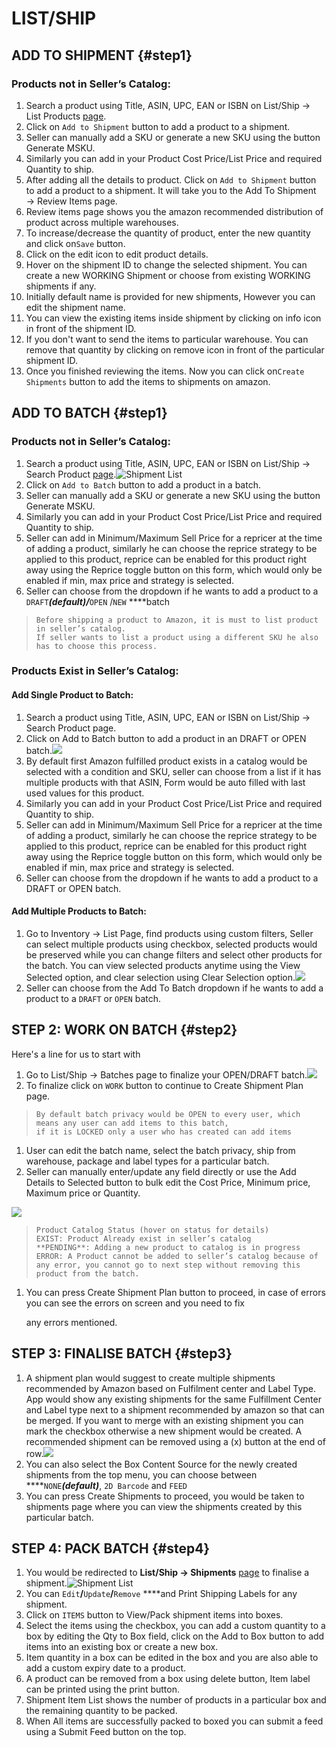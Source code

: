# LIST/SHIP

## ADD TO SHIPMENT {#step1}

### Products not in Seller’s Catalog:

1. Search a product using Title, ASIN, UPC, EAN or ISBN on List/Ship → List Products [page](https://oneapp.minmaxind.com/list/product-search).
2. Click on `Add to Shipment` button to add a product to a shipment. 
3. Seller can manually add a SKU or generate a new SKU using the button Generate MSKU.
4. Similarly you can add in your Product Cost Price/List Price and required Quantity to ship.
5. After adding all the details to product. Click on `Add to Shipment` button to add a product to a shipment. It will take you to the Add To Shipment → Review Items page.
6. Review items page shows you the amazon recommended distribution of product across multiple warehouses.
7. To increase/decrease the quantity of product, enter the new quantity and click on`Save` button.
8. Click on the edit icon to edit product details.
9. Hover on the shipment ID to change the selected shipment. You can create a new WORKING Shipment or choose from existing WORKING shipments if any.
10. Initially default name is provided for new shipments, However you can edit the shipment name.
11. You can view the existing items inside shipment by clicking on info icon in front of the shipment ID.
12. If you don't want to send the items to particular warehouse. You can remove that quantity by clicking on remove icon in front of the particular shipment ID.
13. Once you finished reviewing the items. Now you can click on`Create Shipments` button to add the items to shipments on amazon.

## ADD TO BATCH {#step1}

### Products not in Seller’s Catalog:

1. Search a product using Title, ASIN, UPC, EAN or ISBN on List/Ship → Search Product [page](https://oneapp.minmaxind.com/list/product-search).![Shipment List](../.gitbook/assets/search-product.gif)
2. Click on `Add to Batch` button to add a product in a batch.
3. Seller can manually add a SKU or generate a new SKU using the button Generate MSKU.
4. Similarly you can add in your Product Cost Price/List Price and required Quantity to ship.
5. Seller can add in Minimum/Maximum Sell Price for a repricer at the time of adding a product, similarly he can choose the reprice strategy to be applied to this product, reprice can be enabled for this product right away using the Reprice toggle button on this form, which would only be enabled if min, max price and strategy is selected.
6. Seller can choose from the dropdown if he wants to add a product to a `DRAFT`_**\(default\)/**_`OPEN` /`NEW` ****batch

> ```text
> Before shipping a product to Amazon, it is must to list product in seller’s catalog.
> If seller wants to list a product using a different SKU he also has to choose this process.
> ```

### Products Exist in Seller’s Catalog:

#### Add Single Product to Batch:

1. Search a product using Title, ASIN, UPC, EAN or ISBN on List/Ship → Search Product page.
2. Click on Add to Batch button to add a product in an DRAFT or OPEN batch.![](../.gitbook/assets/list-item.png)
3. By default first Amazon fulfilled product exists in a catalog would be selected with a condition and SKU, seller can choose from a list if it has multiple products with that ASIN, Form would be auto filled with last used values for this product.
4. Similarly you can add in your Product Cost Price/List Price and required Quantity to ship.
5. Seller can add in Minimum/Maximum Sell Price for a repricer at the time of adding a product, similarly he can choose the reprice strategy to be applied to this product, reprice can be enabled for this product right away using the Reprice toggle button on this form, which would only be enabled if min, max price and strategy is selected.
6. Seller can choose from the dropdown if he wants to add a product to a DRAFT or OPEN batch.

#### Add Multiple Products to Batch:

1. Go to Inventory → List Page, find products using custom filters, Seller can select multiple products using checkbox, selected products would be preserved while you can change filters and select other products for the batch. You can view selected products anytime using the View Selected option, and clear selection using Clear Selection option.![](../.gitbook/assets/add-batch-inventory.png)
2. Seller can choose from the Add To Batch dropdown if he wants to add a product to a `DRAFT` or `OPEN` batch.

## STEP 2: WORK ON BATCH {#step2}

Here's a line for us to start with  
1. Go to List/Ship → Batches page to finalize your OPEN/DRAFT batch.![](../.gitbook/assets/batch-list.png)  
2. To finalize click on `WORK` button to continue to Create Shipment Plan page.

> ```text
> By default batch privacy would be OPEN to every user, which means any user can add items to this batch,
> if it is LOCKED only a user who has created can add items
> ```

1. User can edit the batch name, select the batch privacy, ship from warehouse, package and label types for a particular batch.
2. Seller can manually enter/update any field directly or use the Add Details to Selected button to bulk edit the Cost Price, Minimum price, Maximum price or Quantity.

![](../.gitbook/assets/create-shipment-plan.png)

> ```text
> Product Catalog Status (hover on status for details)
> EXIST: Product Already exist in seller’s catalog
> **PENDING**: Adding a new product to catalog is in progress
> ERROR: A Product cannot be added to seller’s catalog because of any error, you cannot go to next step without removing this product from the batch.
> ```

1. You can press Create Shipment Plan button to proceed, in case of errors you can see the errors on screen and you need to fix

   any errors mentioned.

## STEP 3: FINALISE BATCH {#step3}

1. A shipment plan would suggest to create multiple shipments recommended by Amazon based on Fulfilment center and Label Type. App would show any existing shipments for the same Fulfillment Center and Label type next to a shipment recommended by amazon so that can be merged. If you want to merge with an existing shipment you can mark the checkbox otherwise a new shipment would be created. A recommended shipment can be removed using a \(x\) button at the end of row.![](../.gitbook/assets/review-shipment.png)
2. You can also select the Box Content Source for the newly created shipments from the top menu, you can choose between ****`NONE`_**\(default\)**_, `2D Barcode` and `FEED`
3. You can press Create Shipments to proceed, you would be taken to shipments page where you can view the shipments created by this particular  batch.

## STEP 4: PACK BATCH {#step4}

1. You would be redirected to **List/Ship → Shipments** [page](https://oneapp.minmaxind.com/list/shipments) to finalise a shipment.![Shipment List](../.gitbook/assets/inbound-shipment-list.png)
2. You can `Edit`**/**`Update`**/**`Remove` ****and Print Shipping Labels for any shipment.
3. Click on `ITEMS` button to View/Pack shipment items into boxes.
4. Select the items using the checkbox, you can add a custom quantity to a box by editing the Qty to Box field, click on the Add to Box button to add items into an existing box or create a new box.
5. Item quantity in a box can be edited in the box and you are also able to add a custom expiry date to a product.
6. A product can be removed from a box using delete button, Item label can be printed using the print button.
7. Shipment Item List shows the number of products in a particular box and the remaining quantity to be packed.
8. When All items are successfully packed to boxed you can submit a feed using a Submit Feed button on the top.

